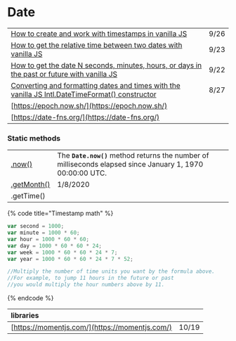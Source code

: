 # Date

|  |  |
| :--- | :--- |
| [How to create and work with timestamps in vanilla JS](https://gomakethings.com/how-to-create-and-work-with-timestamps-in-vanilla-js/?mc_cid=2d3f04ec35&mc_eid=[UNIQID]) | 9/26 |
| [How to get the relative time between two dates with vanilla JS](https://gomakethings.com/how-to-get-the-relative-time-between-two-dates-with-vanilla-js/?mc_cid=0cd90d97a3&mc_eid=[UNIQID]) | 9/23 |
| [How to get the date N seconds, minutes, hours, or days in the past or future with vanilla JS](https://gomakethings.com/how-to-get-the-date-n-seconds-minutes-hours-or-days-in-the-past-or-future-with-vanilla-js/?mc_cid=b7bc299017&mc_eid=[UNIQID]) | 9/22 |
| [Converting and formatting dates and times with the vanilla JS Intl.DateTimeFormat\(\) constructor](https://gomakethings.com/converting-and-formatting-dates-and-times-with-the-vanilla-js-intl.datetimeformat-constructor/?mc_cid=1e27b71591&mc_eid=[UNIQID]) | 8/27 |
| [https://epoch.now.sh/](https://epoch.now.sh/) |  |
| [https://date-fns.org/](https://date-fns.org/) |  |

### Static methods

|  |  |
| :--- | :--- |
| [.now\(\)](https://developer.mozilla.org/en-US/docs/Web/JavaScript/Reference/Global_Objects/Date/now) | The **`Date.now()`** method returns the number of milliseconds elapsed since January 1, 1970 00:00:00 UTC. |
| [.getMonth\(\)](https://gomakethings.com/getting-formatted-months-with-vanilla-js/) | 1/8/2020 |
| .getTime\(\) |  |

{% code title="Timestamp math" %}
```javascript
var second = 1000;
var minute = 1000 * 60;
var hour = 1000 * 60 * 60;
var day = 1000 * 60 * 60 * 24;
var week = 1000 * 60 * 60 * 24 * 7;
var year = 1000 * 60 * 60 * 24 * 7 * 52;

//Multiply the number of time units you want by the formula above.
//For example, to jump 11 hours in the future or past
//you would multiply the hour numbers above by 11.
```
{% endcode %}

| libraries |  |
| :--- | :--- |
| [https://momentjs.com/](https://momentjs.com/) | 10/19 |

